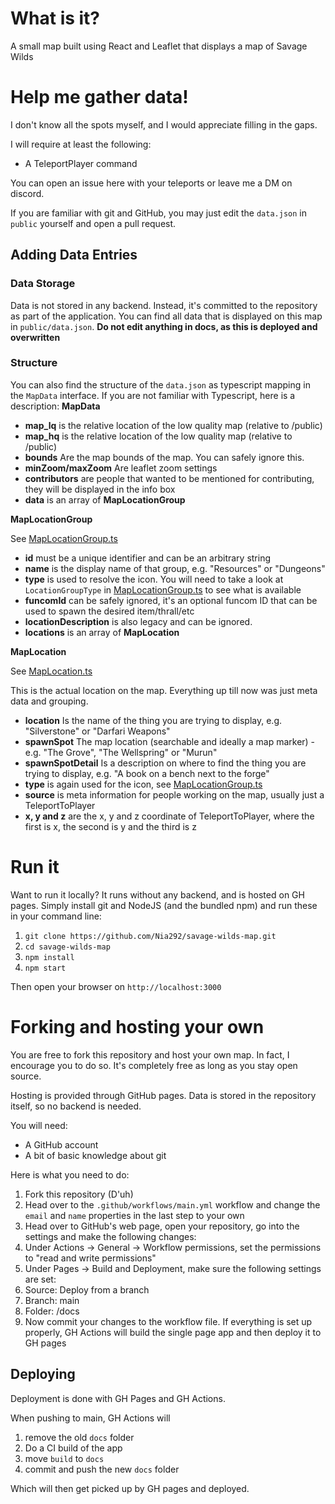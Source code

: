 # What is it?

A small map built using React and Leaflet that displays a map of Savage Wilds

# Help me gather data!

I don't know all the spots myself, and I would appreciate filling in the gaps.

I will require at least the following:
* A TeleportPlayer command

You can open an issue here with your teleports or leave me a DM on discord.

If you are familiar with git and GitHub, you may just edit the ``data.json`` in ``public`` yourself and open a pull request.

## Adding Data Entries
### Data Storage
Data is not stored in any backend. Instead, it's committed to the repository as part of the application. You can
find all data that is displayed on this map in ``public/data.json``. **Do not edit anything in docs, as this is deployed and overwritten**

### Structure
You can also find the structure of the ``data.json`` as typescript mapping in the ``MapData`` interface. If you are not familiar
with Typescript, here is a description:
**MapData**
- **map_lq** is the relative location of the low quality map (relative to /public)
- **map_hq** is the relative location of the low quality map (relative to /public)
- **bounds** Are the map bounds of the map. You can safely ignore this.
- **minZoom/maxZoom** Are leaflet zoom settings
- **contributors** are people that wanted to be mentioned for contributing, they will be displayed in the info box
- **data** is an array of **MapLocationGroup**

**MapLocationGroup**

See [MapLocationGroup.ts](src%2Fmodel%2FMapLocationGroup.ts)

- **id** must be a unique identifier and can be an arbitrary string
- **name** is the display name of that group, e.g. "Resources" or "Dungeons"
- **type** is used to resolve the icon. You will need to take a look at ``LocationGroupType`` in [MapLocationGroup.ts](src%2Fmodel%2FMapLocationGroup.ts) to see what is available
- **funcomId** can be safely ignored, it's an optional funcom ID that can be used to spawn the desired item/thrall/etc
- **locationDescription** is also legacy and can be ignored.
- **locations** is an array of **MapLocation**

**MapLocation**

See [MapLocation.ts](src%2Fmodel%2FMapLocation.ts)

This is the actual location on the map. Everything up till now was just meta data and grouping. 

- **location** Is the name of the thing you are trying to display, e.g. "Silverstone" or "Darfari Weapons"
- **spawnSpot** The map location (searchable and ideally a map marker) - e.g. "The Grove", "The Wellspring" or "Murun"
- **spawnSpotDetail** Is a description on where to find the thing you are trying to display, e.g. "A book on a bench next to the forge"
- **type** is again used for the icon, see [MapLocationGroup.ts](src%2Fmodel%2FMapLocationGroup.ts)
- **source** is meta information for people working on the map, usually just a TeleportToPlayer
- **x, y and z** are the x, y and z coordinate of TeleportToPlayer, where the first is x, the second is y and the third is z


# Run it
Want to run it locally? It runs without any backend, and is hosted on GH pages. Simply install git and NodeJS (and the bundled npm)
and run these in your command line:

1. ``git clone https://github.com/Nia292/savage-wilds-map.git``
2. ``cd savage-wilds-map``
3. ``npm install``
4. ``npm start``

Then open your browser on ``http://localhost:3000``

# Forking and hosting your own
You are free to fork this repository and host your own map. In fact, I encourage you to do so. It's completely free as 
long as you stay open source.

Hosting is provided through GitHub pages. Data is stored in the repository itself, so no backend is needed.

You will need:
* A GitHub account
* A bit of basic knowledge about git

Here is what you need to do:
1. Fork this repository (D'uh)
2. Head over to the ``.github/workflows/main.yml`` workflow and change the ``email`` and ``name`` properties in the last step to your own
3. Head over to GitHub's web page, open your repository, go into the settings and make the following changes:
4. Under Actions -> General -> Workflow permissions, set the permissions to "read and write permissions"
5. Under Pages -> Build and Deployment, make sure the following settings are set:
6. Source: Deploy from a branch
7. Branch: main
8. Folder: /docs
9. Now commit your changes to the workflow file. If everything is set up properly, GH Actions will build the single page app and then deploy it to GH pages


## Deploying
Deployment is done with GH Pages and GH Actions.

When pushing to main, GH Actions will 
1. remove the old ``docs`` folder
2. Do a CI build of the app
3. move ``build`` to ``docs``
4. commit and push the new ``docs`` folder

Which will then get picked up by GH pages and deployed.
